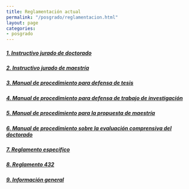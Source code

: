 ```yaml
---
title: Reglamentación actual
permalink: "/posgrado/reglamentacion.html"
layout: page
categories:
- posgrado
---
```



##### [1. Instructivo jurado de doctorado](https://drive.google.com/file/d/0B6uM1aBlvxWrQVVORk5MakQ4X2R3WDlFWFRCa0k3bzA4U19V/view)
##### [2. Instructivo jurado de maestría](https://drive.google.com/file/d/0B6uM1aBlvxWrRWJINnRxVVBaenZoUGU0dmx3Y29BczRKTDE0/view)
##### [3. Manual de procedimiento para defensa de tesis](https://drive.google.com/file/d/0B6uM1aBlvxWranIyNGNiaXNuakpxVXNiWDZmZzVfVkJXNi0w/view)
##### [4. Manual de procedimiento para defensa de trabajo de investigación](https://drive.google.com/file/d/0B6uM1aBlvxWrSFROaDRMdERHSERNZEF4dVpyaXNUSEI2Nmo4/view)
##### [5. Manual de procedimiento para la propuesta de maestría](https://drive.google.com/file/d/0B6uM1aBlvxWrVmE4ZW1ZT3NPd3pKYmVNYkM0bWhySnZaSFRJ/view)
##### [6. Manual de procedimiento sobre la evaluación comprensiva del doctorado](https://drive.google.com/file/d/0B6uM1aBlvxWrZzAtbU0zcTFlZXp0TThkUGRIZHBnSFhwSy0w/view)
##### [7. Reglamento específico](https://drive.google.com/file/d/1HJQdFjVFSTJ3EWH1N-SQJKk0wPtclH5C/view?usp=sharing)
##### [8. Reglamento 432](https://drive.google.com/file/d/1AC88MzTDAmktVQDsKLqwkPtg-GiE8fue/view?usp=sharing)
##### [9. Información general](https://sites.google.com/a/fisica.udea.edu.co/posgrado/)
